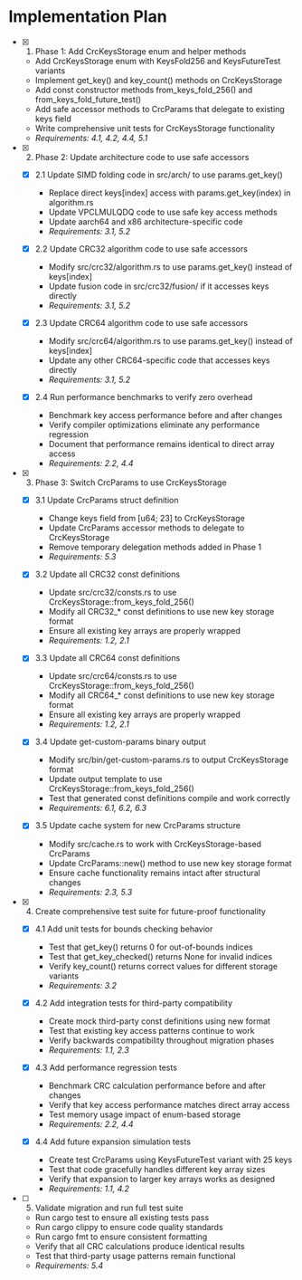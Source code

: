 # Implementation Plan

- [x] 1. Phase 1: Add CrcKeysStorage enum and helper methods
  - Add CrcKeysStorage enum with KeysFold256 and KeysFutureTest variants
  - Implement get_key() and key_count() methods on CrcKeysStorage
  - Add const constructor methods from_keys_fold_256() and from_keys_fold_future_test()
  - Add safe accessor methods to CrcParams that delegate to existing keys field
  - Write comprehensive unit tests for CrcKeysStorage functionality
  - _Requirements: 4.1, 4.2, 4.4, 5.1_

- [x] 2. Phase 2: Update architecture code to use safe accessors
  - [x] 2.1 Update SIMD folding code in src/arch/ to use params.get_key()
    - Replace direct keys[index] access with params.get_key(index) in algorithm.rs
    - Update VPCLMULQDQ code to use safe key access methods
    - Update aarch64 and x86 architecture-specific code
    - _Requirements: 3.1, 5.2_

  - [x] 2.2 Update CRC32 algorithm code to use safe accessors
    - Modify src/crc32/algorithm.rs to use params.get_key() instead of keys[index]
    - Update fusion code in src/crc32/fusion/ if it accesses keys directly
    - _Requirements: 3.1, 5.2_

  - [x] 2.3 Update CRC64 algorithm code to use safe accessors
    - Modify src/crc64/algorithm.rs to use params.get_key() instead of keys[index]
    - Update any other CRC64-specific code that accesses keys directly
    - _Requirements: 3.1, 5.2_

  - [x] 2.4 Run performance benchmarks to verify zero overhead
    - Benchmark key access performance before and after changes
    - Verify compiler optimizations eliminate any performance regression
    - Document that performance remains identical to direct array access
    - _Requirements: 2.2, 4.4_

- [x] 3. Phase 3: Switch CrcParams to use CrcKeysStorage
  - [x] 3.1 Update CrcParams struct definition
    - Change keys field from [u64; 23] to CrcKeysStorage
    - Update CrcParams accessor methods to delegate to CrcKeysStorage
    - Remove temporary delegation methods added in Phase 1
    - _Requirements: 5.3_

  - [x] 3.2 Update all CRC32 const definitions
    - Update src/crc32/consts.rs to use CrcKeysStorage::from_keys_fold_256()
    - Modify all CRC32_* const definitions to use new key storage format
    - Ensure all existing key arrays are properly wrapped
    - _Requirements: 1.2, 2.1_

  - [x] 3.3 Update all CRC64 const definitions
    - Update src/crc64/consts.rs to use CrcKeysStorage::from_keys_fold_256()
    - Modify all CRC64_* const definitions to use new key storage format
    - Ensure all existing key arrays are properly wrapped
    - _Requirements: 1.2, 2.1_

  - [x] 3.4 Update get-custom-params binary output
    - Modify src/bin/get-custom-params.rs to output CrcKeysStorage format
    - Update output template to use CrcKeysStorage::from_keys_fold_256()
    - Test that generated const definitions compile and work correctly
    - _Requirements: 6.1, 6.2, 6.3_

  - [x] 3.5 Update cache system for new CrcParams structure
    - Modify src/cache.rs to work with CrcKeysStorage-based CrcParams
    - Update CrcParams::new() method to use new key storage format
    - Ensure cache functionality remains intact after structural changes
    - _Requirements: 2.3, 5.3_

- [x] 4. Create comprehensive test suite for future-proof functionality
  - [x] 4.1 Add unit tests for bounds checking behavior
    - Test that get_key() returns 0 for out-of-bounds indices
    - Test that get_key_checked() returns None for invalid indices
    - Verify key_count() returns correct values for different storage variants
    - _Requirements: 3.2_

  - [x] 4.2 Add integration tests for third-party compatibility
    - Create mock third-party const definitions using new format
    - Test that existing key access patterns continue to work
    - Verify backwards compatibility throughout migration phases
    - _Requirements: 1.1, 2.3_

  - [x] 4.3 Add performance regression tests
    - Benchmark CRC calculation performance before and after changes
    - Verify that key access performance matches direct array access
    - Test memory usage impact of enum-based storage
    - _Requirements: 2.2, 4.4_

  - [x] 4.4 Add future expansion simulation tests
    - Create test CrcParams using KeysFutureTest variant with 25 keys
    - Test that code gracefully handles different key array sizes
    - Verify that expansion to larger key arrays works as designed
    - _Requirements: 1.1, 4.2_

- [ ] 5. Validate migration and run full test suite
  - Run cargo test to ensure all existing tests pass
  - Run cargo clippy to ensure code quality standards
  - Run cargo fmt to ensure consistent formatting
  - Verify that all CRC calculations produce identical results
  - Test that third-party usage patterns remain functional
  - _Requirements: 5.4_